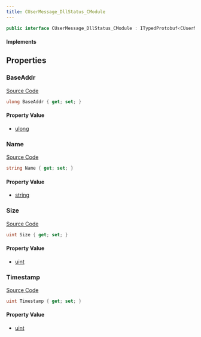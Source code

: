 ```yaml
---
title: CUserMessage_DllStatus_CModule
---
```


```csharp
public interface CUserMessage_DllStatus_CModule : ITypedProtobuf<CUserMessage_DllStatus_CModule>, INativeHandle
```

#### Implements

## Properties

### BaseAddr

[Source Code](https://github.com/swiftly-solution/swiftlys2/blob/beta/managed/src/SwiftlyS2.Generated/Protobufs/Interfaces/CUserMessage_DllStatus_CModule.cs#L13)

```csharp
ulong BaseAddr { get; set; }
```

#### Property Value

- [ulong](https://learn.microsoft.com/dotnet/api/system.uint64)

### Name

[Source Code](https://github.com/swiftly-solution/swiftlys2/blob/beta/managed/src/SwiftlyS2.Generated/Protobufs/Interfaces/CUserMessage_DllStatus_CModule.cs#L16)

```csharp
string Name { get; set; }
```

#### Property Value

- [string](https://learn.microsoft.com/dotnet/api/system.string)

### Size

[Source Code](https://github.com/swiftly-solution/swiftlys2/blob/beta/managed/src/SwiftlyS2.Generated/Protobufs/Interfaces/CUserMessage_DllStatus_CModule.cs#L19)

```csharp
uint Size { get; set; }
```

#### Property Value

- [uint](https://learn.microsoft.com/dotnet/api/system.uint32)

### Timestamp

[Source Code](https://github.com/swiftly-solution/swiftlys2/blob/beta/managed/src/SwiftlyS2.Generated/Protobufs/Interfaces/CUserMessage_DllStatus_CModule.cs#L22)

```csharp
uint Timestamp { get; set; }
```

#### Property Value

- [uint](https://learn.microsoft.com/dotnet/api/system.uint32)

